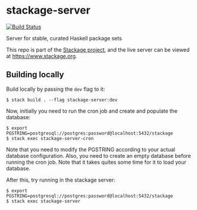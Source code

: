 stackage-server
===============

[![Build Status](https://travis-ci.org/fpco/stackage-server.svg?branch=master)](https://travis-ci.org/fpco/stackage-server)

Server for stable, curated Haskell package sets

This repo is part of the [Stackage project](https://github.com/fpco/stackage),
and the live server can be viewed at https://www.stackage.org.

## Building locally

Build locally by passing the `dev` flag to it:

``` shellsession
$ stack build . --flag stackage-server:dev
```

Now, initially you need to run the cron job and create and populate the database:

``` shellsession
$ export PGSTRING=postgresql://postgres:password@localhost:5432/stackage
$ stack exec stackage-server-cron
```

Note that you need to modify the PGSTRING according to your actual database configuration. Also, you need to create an empty database before running the cron job. Note that it takes quites some time for it to load your database.

After this, try running in the stackage server:

``` shellsession
$ export PGSTRING=postgresql://postgres:password@localhost:5432/stackage
$ stack exec stackage-server
```



